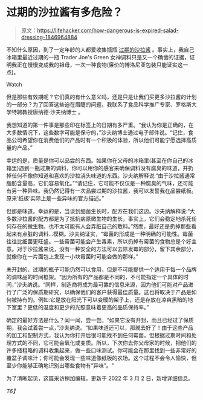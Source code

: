# 过期的沙拉酱有多危险？

> 原文：<https://lifehacker.com/how-dangerous-is-expired-salad-dressing-1846964884>

不知什么原因，到了一定年龄的人都爱收集瓶瓶 [过期的沙拉酱](https://twitter.com/search?q=expired%20salad%20dressing&src=typed_query) 。事实上，我自己冰箱里最近过期的一瓶 Trader Joe's Green 女神调料只是又一个确凿的证据，证明我正在慢慢变成我的祖母，一次一种食物(廉价的博洛尼亚包装只能证实这一点)。

Watch

但是那些有效期呢？它们真的有什么意义吗，还是只是让我们买更多沙拉酱的计划的一部分？为了回答这些迫在眉睫的问题，我联系了食品科学推广专家、罗格斯大学特聘教授唐纳德·沙夫纳博士 。

我想知道的第一件事是那些印在标签上的日期有多严重。“我认为你是正确的，在大多数情况下，这些数字可能是保守的，”沙夫纳博士通过电子邮件说。“记住，食品公司希望你在消费他们的产品时有一个积极的体验，所以他们可能宁愿选择高质量的产品。”

幸运的是，质量是你可以品尝的东西。如果你在父母的冰箱里(甚至在你自己的冰箱里)遇到一瓶过期的调料，你可以用你的感官来确保调料没有腐臭的味道，并扔掉任何不像你知道和喜欢的沙拉浇头味道的东西。沙夫纳解释说:“由于沙拉酱通常脂肪含量高，它们容易氧化。”“请记住，它可能不仅仅是一种腐臭的气味，还可能有另一种异味。我仍然记得有一次品尝过期的沙拉酱，我可以发誓我在品尝纸板。原来‘纸板’实际上是一些异味的官方描述。”

但那是味道。幸运的是，当谈到细菌生长时，配方在我们这边。沙夫纳解释说:“大多数沙拉酱的配方都是为了抵抗病原微生物的生长，事实上，它们会稳定地杀死任何存在的微生物。也不太可能有人会弄脏自己的敷料。”然而，最好还是扔掉那些看起来有点脏的调料...模糊。沙夫纳证实，“霉菌的形成是一种明确的可能性。霉菌往往比细菌更旺盛。一些霉菌可能会产生毒素，所以扔掉有霉菌的食物总是个好主意。对于沙拉酱来说，没有一种安全的方法可以去除发霉的部分，留下其余部分，就像你在一片面包上发现一小块霉菌时可能会做的那样。”

未开封的、过期的瓶子可能仍然可以食用，但是不可能提供一个适用于每一个品牌的调味品的时间框架。“因为所有的产品都是不同的，不可能指定一个具体的时间，”沙夫纳说。“同样，制造商将成为最可靠的信息来源，因为他们可能对产品进行了广泛的保质期研究，以确保他们的客户获得最佳质量。这也将取决于产品是如何被持有的。例如:它是放在阳光下可以变暖的架子上，还是存放在凉爽黑暗的地下室里？更低的温度和更少的光照意味着更高的品质保持率。”

确定的最好方法是什么？闻一闻，尝一尝。“如果它没有开封，而且已经过了保质期，我会试着尝一点，”沙夫纳说。“如果味道还可以，那就去好了！由于这些产品的加工和配制方式，我认为你打开后很可能找不到任何霉菌。但根据过期时间和处理方式的不同，它可能会氧化或变质。所以，下次你去你父母家的时候，把他们的许多瓶粗略的调料收集起来，做一些口味测试。你可能会在那里找到一些非常好的覆盆子调味汁；你可能会发现一些味道像纸板的农场。这个过程不会令人愉快，但至少你能够正确地识别出哪些食物有“异味”。"

为了清晰起见，这篇采访稍加编辑。更新于 2022 年 3 月 2 日，新增详细信息。

 *T6】*